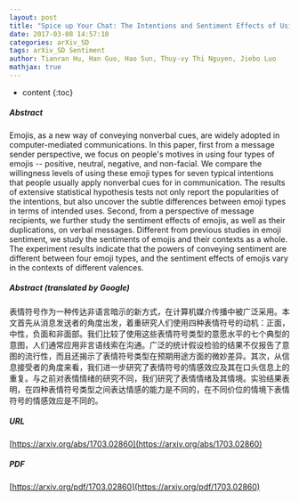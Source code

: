 ```yaml
---
layout: post
title: "Spice up Your Chat: The Intentions and Sentiment Effects of Using Emoji"
date: 2017-03-08 14:57:10
categories: arXiv_SD
tags: arXiv_SD Sentiment
author: Tianran Hu, Han Guo, Hao Sun, Thuy-vy Thi Nguyen, Jiebo Luo
mathjax: true
---
```


* content
{:toc}

##### Abstract
Emojis, as a new way of conveying nonverbal cues, are widely adopted in computer-mediated communications. In this paper, first from a message sender perspective, we focus on people's motives in using four types of emojis -- positive, neutral, negative, and non-facial. We compare the willingness levels of using these emoji types for seven typical intentions that people usually apply nonverbal cues for in communication. The results of extensive statistical hypothesis tests not only report the popularities of the intentions, but also uncover the subtle differences between emoji types in terms of intended uses. Second, from a perspective of message recipients, we further study the sentiment effects of emojis, as well as their duplications, on verbal messages. Different from previous studies in emoji sentiment, we study the sentiments of emojis and their contexts as a whole. The experiment results indicate that the powers of conveying sentiment are different between four emoji types, and the sentiment effects of emojis vary in the contexts of different valences.

##### Abstract (translated by Google)
表情符号作为一种传达非语言暗示的新方式，在计算机媒介传播中被广泛采用。本文首先从消息发送者的角度出发，着重研究人们使用四种表情符号的动机：正面，中性，负面和非面部。我们比较了使用这些表情符号类型的意愿水平的七个典型的意图，人们通常应用非言语线索在沟通。广泛的统计假设检验的结果不仅报告了意图的流行性，而且还揭示了表情符号类型在预期用途方面的微妙差异。其次，从信息接受者的角度来看，我们进一步研究了表情符号的情感效应及其在口头信息上的重复。与之前对表情情绪的研究不同，我们研究了表情情绪及其情境。实验结果表明，在四种表情符号类型之间表达情感的能力是不同的，在不同价位的情境下表情符号的情感效应是不同的。

##### URL
[https://arxiv.org/abs/1703.02860](https://arxiv.org/abs/1703.02860)

##### PDF
[https://arxiv.org/pdf/1703.02860](https://arxiv.org/pdf/1703.02860)


